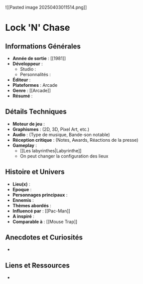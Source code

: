 
![[Pasted image 20250403011514.png]]
# Lock 'N' Chase

## Informations Générales

- **Année de sortie** : [[1981]]
- **Développeur** : 
	- Studio : 
	- Personnalités : 
- **Éditeur** : 
- **Plateformes** : Arcade
- **Genre** : [[Arcade]]
- **Résumé** : 

## Détails Techniques
- **Moteur de jeu** : 
- **Graphismes** : (2D, 3D, Pixel Art, etc.)
- **Audio** : (Type de musique, Bande-son notable)
- **Réception critique** : (Notes, Awards, Réactions de la presse)
- **Gameplay** : 
	- [[Les labyrinthes|Labyrinthe]]
	- On peut changer la configuration des lieux

## Histoire et Univers
- **Lieu(x)** : 
- **Epoque** : 
- **Personnages principaux** : 
- **Ennemis** :
- **Thèmes abordés** : 
- **Influencé par** : [[Pac-Man]]
- **A inspiré** : 
- **Comparable à** : [[Mouse Trap]]
## Anecdotes et Curiosités
- 
## Liens et Ressources
- 